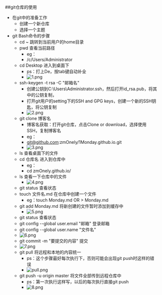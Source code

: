##git仓库的使用 
* 在git中的准备工作
	* 创建一个新仓库
	* 选择一个主题
* git Bash命令的步骤
	* cd ~ 跳转到当前用户的home目录
	* pwd 查看当前路径
		* eg：
		* /c/Users/Administrator
	* cd Desktop 进入到桌面下
		* ps：打上De，按tab键自动补全
		* ![1.png](https://upload-images.jianshu.io/upload_images/14467401-850d242a60c49af9.png?imageMogr2/auto-orient/strip%7CimageView2/2/w/1240)
	* ssh-keygen -t rsa -C "邮箱名"
		* 创建公钥到C:\Users\Administrator\.ssh，然后打开id_rsa.pub，将其中的公钥复制，
		* 打开git用户的setting下的SSH and GPG keys，创建一个新的SSH钥匙，将公钥复制
		* ![2.png](https://upload-images.jianshu.io/upload_images/14467401-6c12ba297d3035bd.png?imageMogr2/auto-orient/strip%7CimageView2/2/w/1240)
	* git clone 博客名
		* 博客名获取：打开git仓库，点击Clone or download，选择使用SSH，复制博客名
		* eg：
		* git@github.com:zmOnely/1Monday.github.io.git
		* ![3.png](https://upload-images.jianshu.io/upload_images/14467401-394555108514004a.png?imageMogr2/auto-orient/strip%7CimageView2/2/w/1240)
	* ls 查看桌面下的文件
	* cd 仓库名 进入到仓库中
		* eg：
		* cd zmOnely.github.io/
	* ls 查看一下仓库中的文件
		* ![4.png](https://upload-images.jianshu.io/upload_images/14467401-aee10feb8f2a86d8.png?imageMogr2/auto-orient/strip%7CimageView2/2/w/1240)
	* git status 查看状态
	* touch 文件名.md 在仓库中创建一个文件
		* eg：touch Monday.md OR > Monday.md
	* git add Monday.md 将新创建的文件暂时添加到缓存中
		* ![5.png](https://upload-images.jianshu.io/upload_images/14467401-79ba26d7bcbb42f3.png?imageMogr2/auto-orient/strip%7CimageView2/2/w/1240)
	* git status 查看状态
	* git config --global user.email "邮箱" 登录邮箱
	* git config --global user.name "文件名"
	* ![6.png](https://upload-images.jianshu.io/upload_images/14467401-8874fd05f89c957a.png?imageMogr2/auto-orient/strip%7CimageView2/2/w/1240)
	* git commit -m "要提交的内容" 提交
	* ![7.png](https://upload-images.jianshu.io/upload_images/14467401-d12d3938d8957219.png?imageMogr2/auto-orient/strip%7CimageView2/2/w/1240)
	* git pull 将远程和本地的内容统一
		* ps：这个步骤最好每次执行下，否则可能会出现git push时这样的错误
		* ![pull.png](https://upload-images.jianshu.io/upload_images/14467401-f7c0ac3a9bbd6e10.png?imageMogr2/auto-orient/strip%7CimageView2/2/w/1240)
	* git push -u origin master 将文件全部传到远程仓库中
		* ps：第一次执行这样写，以后的每次执行直接git push 
		* ![8.png](https://upload-images.jianshu.io/upload_images/14467401-15ab741b6861937e.png?imageMogr2/auto-orient/strip%7CimageView2/2/w/1240)
